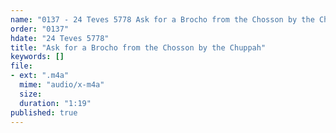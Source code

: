```yaml
---
name: "0137 - 24 Teves 5778 Ask for a Brocho from the Chosson by the Chuppah"
order: "0137"
hdate: "24 Teves 5778"
title: "Ask for a Brocho from the Chosson by the Chuppah"
keywords: []
file:
- ext: ".m4a"
  mime: "audio/x-m4a"
  size: 
  duration: "1:19"
published: true
---
```


